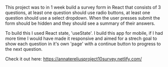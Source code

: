 This project was to in 1 week build a survey form in React that consists of 3 questions, at least one question should use radio buttons, at least one question should use a select dropdown. When the user presses submit the form should be hidden and they should see a summary of their answers.

To build this I used React state, 'useState'. I build this app for mobile, if I had more time I would have made it responsive and aimed for a strech goal to show each question in it's own 'page' with a continue button to progress to the next question.

Check it out here:
https://annatereliusproject10survey.netlify.com/



